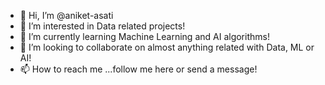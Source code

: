 - 👋 Hi, I’m @aniket-asati
- 👀 I’m interested in Data related projects!
- 🌱 I’m currently learning Machine Learning and AI algorithms!
- 💞️ I’m looking to collaborate on almost anything related with Data, ML or AI!
- 📫 How to reach me ...follow me here or send a message!

<!---
aniket-asati/aniket-asati is a ✨ special ✨ repository because its `README.md` (this file) appears on your GitHub profile.
You can click the Preview link to take a look at your changes.
--->
